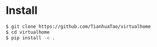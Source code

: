 # Install

```bash
$ git clone https://github.com/TianhuaTao/virtualhome
$ cd virtualhome
$ pip install -e .
```
